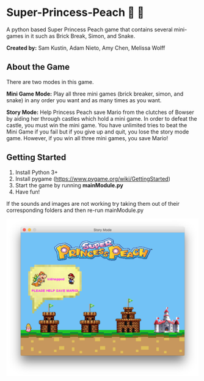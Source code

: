# Super-Princess-Peach :princess: :peach:
A python based Super Princess Peach game that contains several mini-games in it such as Brick Break, Simon, and Snake.

**Created by:** Sam Kustin, Adam Nieto, Amy Chen, Melissa Wolff

## About the Game

There are two modes in this game.

**Mini Game Mode:** Play all three mini games (brick breaker, simon, and snake) in any order you want and as many times as you want.

**Story Mode:** Help Princess Peach save Mario from the clutches of Bowser by aiding her through castles which hold a mini game. In order to defeat the castle, you must win the mini game. You have unlimited tries to beat the Mini Game if you fail but if you give up and quit, you lose the story mode game. However, if you win all three mini games, you save Mario!


## Getting Started
1. Install Python 3+ 
2. Install pygame (https://www.pygame.org/wiki/GettingStarted)
3. Start the game by running **mainModule.py**
3. Have fun!

If the sounds and images are not working try taking them out of their corresponding folders and then re-run mainModule.py

![ScreenShot](Images/ScreenShot.png "Example")

